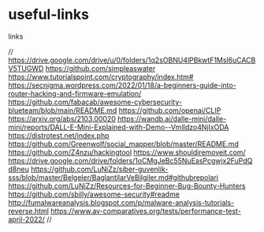 # useful-links
links

//
https://drive.google.com/drive/u/0/folders/1q2sOBNU4lPBkwtF1Msl6uCACBV5TUGWD
https://github.com/simpleaswater
https://www.tutorialspoint.com/cryptography/index.htm#
https://secnigma.wordpress.com/2022/01/18/a-beginners-guide-into-router-hacking-and-firmware-emulation/
https://github.com/fabacab/awesome-cybersecurity-blueteam/blob/main/README.md
https://github.com/openai/CLIP
https://arxiv.org/abs/2103.00020
https://wandb.ai/dalle-mini/dalle-mini/reports/DALL-E-Mini-Explained-with-Demo--Vmlldzo4NjIxODA
https://distrotest.net/index.php
https://github.com/Greenwolf/social_mapper/blob/master/README.md
https://github.com/Z4nzu/hackingtool
https://www.shouldiremoveit.com/
https://drive.google.com/drive/folders/1oCMgJeBc55NuEasPcgwjx2FuPdQd8neu
https://github.com/LuNiZz/siber-guvenlik-sss/blob/master/Belgeler/BaglantilarVeBilgiler.md#githubrepolari
https://github.com/LuNiZz/Resources-for-Beginner-Bug-Bounty-Hunters
https://github.com/sbilly/awesome-security#readme
http://fumalwareanalysis.blogspot.com/p/malware-analysis-tutorials-reverse.html
https://www.av-comparatives.org/tests/performance-test-april-2022/
//
